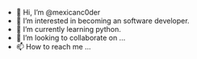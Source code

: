- 👋 Hi, I’m @mexicanc0der
- 👀 I’m interested in becoming an software developer.
- 🌱 I’m currently learning python.
- 💞️ I’m looking to collaborate on ...
- 📫 How to reach me ...

<!---
mexicanc0der/mexicanc0der is a ✨ special ✨ repository because its `README.md` (this file) appears on your GitHub profile.
You can click the Preview link to take a look at your changes.
--->
